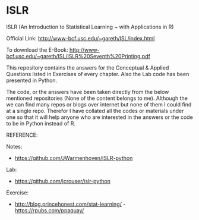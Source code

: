 # ISLR 

ISLR (An Introduction to Statistical Learning ~ with Applications in R)

Official Link: http://www-bcf.usc.edu/~gareth/ISL/index.html

To download the E-Book: http://www-bcf.usc.edu/~gareth/ISL/ISLR%20Seventh%20Printing.pdf


This repository contains the answers for the Conceptual &amp; Applied Questions listed in Exercises of every chapter. Also the Lab code has been presented in Python.


The code, or the answers have been taken directly from the below mentioned repositories (None of the content belongs to me). Although the we can find many repos or blogs over internet but none of them I could find at a single repo. Therefor I have collated all the codes or materials under one so that it will help anyone who are interested in the answers or the code to be in Python instead of R.  


REFERENCE:

Notes: 
- https://github.com/JWarmenhoven/ISLR-python

Lab: 
- https://github.com/jcrouser/islr-python

Exercise: 
- http://blog.princehonest.com/stat-learning/ - https://rpubs.com/ppaquay/
